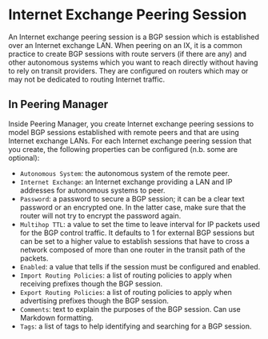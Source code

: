 # Internet Exchange Peering Session

An Internet exchange peering session is a BGP session which is established over
an Internet exchange LAN. When peering on an IX, it is a common practice to
create BGP sessions with route servers (if there are any) and other autonomous
systems which you want to reach directly without having to rely on transit
providers. They are configured on routers which may or may not be dedicated to
routing Internet traffic.

## In Peering Manager

Inside Peering Manager, you create Internet exchange peering sessions to model
BGP sessions established with remote peers and that are using Internet exchange
LANs. For each Internet exchange peering session that you create, the following
properties can be configured (n.b. some are optional):

  * `Autonomous System`: the autonomous system of the remote peer.
  * `Internet Exchange`: an Internet exchange providing a LAN and IP addresses
    for autonomous systems to peer.
  * `Password`: a password to secure a BGP session; it can be a clear text
    password or an encrypted one. In the latter case, make sure that the router
    will not try to encrypt the password again.
  * `Multihop TTL`: a value to set the time to leave interval for IP packets
    used for the BGP control traffic. It defaults to 1 for external BGP
    sessions but can be set to a higher value to establish sessions that have
    to cross a network composed of more than one router in the transit path of
    the packets.
  * `Enabled`: a value that tells if the session must be configured and
    enabled.
  * `Import Routing Policies`: a list of routing policies to apply when
     receiving prefixes though the BGP session.
  * `Export Routing Policies`: a list of routing policies to apply when
     advertising prefixes though the BGP session.
  * `Comments`: text to explain the purposes of the BGP session. Can use
    Markdown formatting.
  * `Tags`: a list of tags to help identifying and searching for a BGP session.
